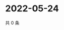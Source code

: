 # 2022-05-24

共 0 条

<!-- BEGIN WEIBO -->
<!-- 最后更新时间 Tue May 24 2022 13:21:19 GMT+0800 (China Standard Time) -->

<!-- END WEIBO -->
